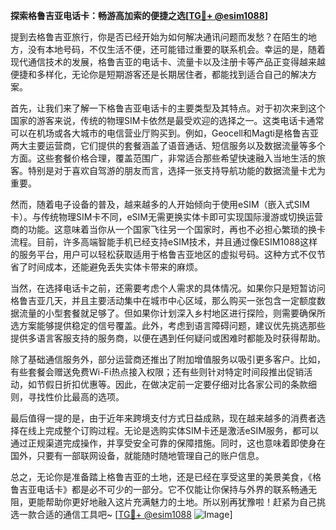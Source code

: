 **探索格鲁吉亚电话卡：畅游高加索的便捷之选[[TG💪+ @esim1088](https://t.me/s/esim1088)]**

提到去格鲁吉亚旅行，你是否已经开始为如何解决通讯问题而发愁？在陌生的地方，没有本地号码，不仅生活不便，还可能错过重要的联系机会。幸运的是，随着现代通信技术的发展，格鲁吉亚的电话卡、流量卡以及注册卡等产品正变得越来越便捷和多样化，无论你是短期游客还是长期居住者，都能找到适合自己的解决方案。

首先，让我们来了解一下格鲁吉亚电话卡的主要类型及其特点。对于初次来到这个国家的游客来说，传统的物理SIM卡依然是最受欢迎的选择之一。这类电话卡通常可以在机场或各大城市的电信营业厅购买到。例如，Geocell和Magti是格鲁吉亚两大主要运营商，它们提供的套餐涵盖了语音通话、短信服务以及数据流量等多个方面。这些套餐价格合理，覆盖范围广，非常适合那些希望快速融入当地生活的旅客。特别是对于喜欢自驾游的朋友而言，选择一张支持导航功能的数据流量卡尤为重要。

然而，随着电子设备的普及，越来越多的人开始倾向于使用eSIM（嵌入式SIM卡）。与传统物理SIM卡不同，eSIM无需更换实体卡即可实现国际漫游或切换运营商的功能。这意味着当你从一个国家飞往另一个国家时，再也不必担心繁琐的换卡流程。目前，许多高端智能手机已经支持eSIM技术，并且通过像ESIM1088这样的服务平台，用户可以轻松获取适用于格鲁吉亚地区的虚拟号码。这种方式不仅节省了时间成本，还能避免丢失实体卡带来的麻烦。

当然，在选择电话卡之前，还需要考虑个人需求的具体情况。如果你只是短暂访问格鲁吉亚几天，并且主要活动集中在城市中心区域，那么购买一张包含一定额度数据流量的小型套餐就足够了。但如果你计划深入乡村地区进行探险，则需要确保所选方案能够提供稳定的信号覆盖。此外，考虑到语言障碍问题，建议优先挑选那些提供多语言客服支持的服务商，以便在遇到任何疑问或困难时都能及时获得帮助。

除了基础通信服务外，部分运营商还推出了附加增值服务以吸引更多客户。比如，有些套餐会赠送免费Wi-Fi热点接入权限；还有些则针对特定时间段推出促销活动，如节假日折扣优惠等。因此，在做决定前一定要仔细对比各家公司的条款细则，寻找性价比最高的选项。

最后值得一提的是，由于近年来跨境支付方式日益成熟，现在越来越多的消费者选择在线上完成整个订购过程。无论是选购实体SIM卡还是激活eSIM服务，都可以通过正规渠道完成操作，并享受安全可靠的保障措施。同时，这也意味着即使身在国外，只要有一部联网设备，就能随时随地管理自己的账户信息。

总之，无论你是准备踏上格鲁吉亚的土地，还是已经在享受这里的美景美食，《格鲁吉亚电话卡》都是必不可少的一部分。它不仅能让你保持与外界的联系畅通无阻，更能帮助你更好地融入这片充满魅力的土地。所以别再犹豫啦！赶紧为自己挑选一款合适的通信工具吧~ [[TG💪+ @esim1088](https://t.me/s/esim1088) ![Image](https://i.postimg.cc/4NQfJmqS/Snipaste-2025-05-13-00-14-12.png)]